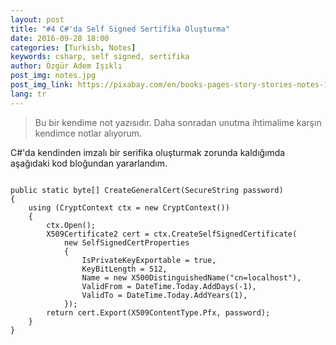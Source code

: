 ```yaml
---
layout: post
title: "#4 C#'da Self Signed Sertifika Oluşturma"
date: 2016-09-28 18:00
categories: [Turkish, Notes]
keywords: csharp, self signed, sertifika
author: Özgür Adem Işıklı
post_img: notes.jpg
post_img_link: https://pixabay.com/en/books-pages-story-stories-notes-1245690
lang: tr
---
```


> Bu bir kendime not yazısıdır. Daha sonradan unutma ihtimalime karşın kendimce notlar alıyorum.

C#'da kendinden imzalı bir serifika oluşturmak zorunda kaldığımda aşağıdaki kod bloğundan yararlandım.

<pre><code class="language-php">
public static byte[] CreateGeneralCert(SecureString password)
{
    using (CryptContext ctx = new CryptContext())
    {
        ctx.Open();
        X509Certificate2 cert = ctx.CreateSelfSignedCertificate(
            new SelfSignedCertProperties
            {
                IsPrivateKeyExportable = true,
                KeyBitLength = 512,
                Name = new X500DistinguishedName("cn=localhost"),
                ValidFrom = DateTime.Today.AddDays(-1),
                ValidTo = DateTime.Today.AddYears(1),
            });
        return cert.Export(X509ContentType.Pfx, password);
    }
}
</code></pre>
